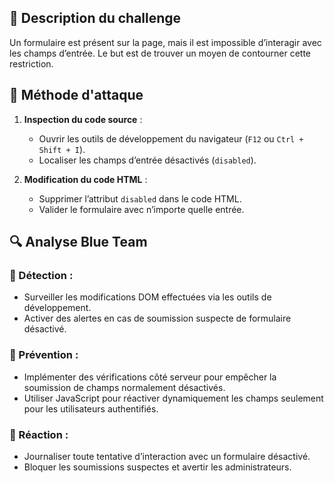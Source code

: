 ## 📌 Description du challenge
Un formulaire est présent sur la page, mais il est impossible d’interagir avec les champs d’entrée. Le but est de trouver un moyen de contourner cette restriction.

## 🚀 Méthode d'attaque
1. **Inspection du code source** :  
   - Ouvrir les outils de développement du navigateur (`F12` ou `Ctrl + Shift + I`).
   - Localiser les champs d’entrée désactivés (`disabled`).
   
2. **Modification du code HTML** :  
   - Supprimer l’attribut `disabled` dans le code HTML.
   - Valider le formulaire avec n’importe quelle entrée.

## 🔍 Analyse Blue Team
### 🔹 Détection :
- Surveiller les modifications DOM effectuées via les outils de développement.
- Activer des alertes en cas de soumission suspecte de formulaire désactivé.

### 🔹 Prévention :
- Implémenter des vérifications côté serveur pour empêcher la soumission de champs normalement désactivés.
- Utiliser JavaScript pour réactiver dynamiquement les champs seulement pour les utilisateurs authentifiés.

### 🔹 Réaction :
- Journaliser toute tentative d’interaction avec un formulaire désactivé.
- Bloquer les soumissions suspectes et avertir les administrateurs.

